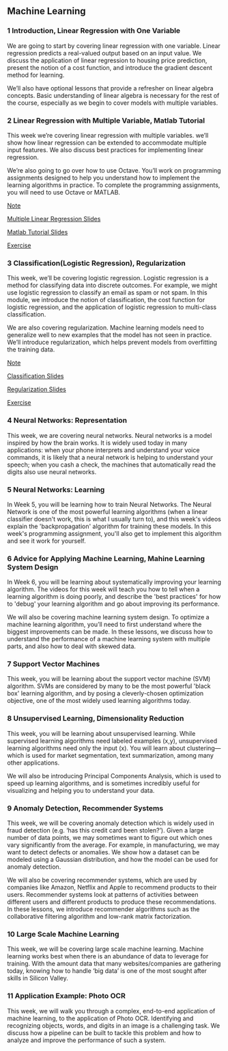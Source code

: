 ## Machine Learning

### 1 Introduction, Linear Regression with One Variable

We are going to start by covering linear regression with one variable. Linear regression predicts a real-valued output based on an input value. We discuss the application of linear regression to housing price prediction, present the notion of a cost function, and introduce the gradient descent method for learning.

We’ll also have optional lessons that provide a refresher on linear algebra concepts. Basic understanding of linear algebra is necessary for the rest of the course, especially as we begin to cover models with multiple variables.

### 2 Linear Regression with Multiple Variable, Matlab Tutorial

This week we’re covering linear regression with multiple variables. we’ll show how linear regression can be extended to accommodate multiple input features. We also discuss best practices for implementing linear regression.

We’re also going to go over how to use Octave. You’ll work on programming assignments designed to help you understand how to implement the learning algorithms in practice. To complete the programming assignments, you will need to use Octave or MATLAB.

[Note](https://github.com/JiaRuiShao/Machine-Learning/blob/master/2%20Linear%20Regression%20with%20Multiple%20Variables/README.md)

[Multiple Linear Regression Slides](https://github.com/JiaRuiShao/Machine-Learning/blob/master/2%20Linear%20Regression%20with%20Multiple%20Variables/Multivariate%20Linear%20Regression%20Slides.pdf)

[Matlab Tutorial Slides](https://github.com/JiaRuiShao/Machine-Learning/blob/master/2%20Linear%20Regression%20with%20Multiple%20Variables/Octave%2C%20Matlab%20Tutorial%20Slides.pdf)

[Exercise](https://github.com/JiaRuiShao/Machine-Learning/tree/master/2%20Linear%20Regression%20with%20Multiple%20Variables/Exercise/MATLAB)

### 3 Classification(Logistic Regression), Regularization

This week, we’ll be covering logistic regression. Logistic regression is a method for classifying data into discrete outcomes. For example, we might use logistic regression to classify an email as spam or not spam. In this module, we introduce the notion of classification, the cost function for logistic regression, and the application of logistic regression to multi-class classification.

We are also covering regularization. Machine learning models need to generalize well to new examples that the model has not seen in practice. We’ll introduce regularization, which helps prevent models from overfitting the training data.

[Note](https://github.com/JiaRuiShao/Machine-Learning/blob/master/3%20Classification(Logistic%20Regression)%20AND%20Regularization/README.md)

[Classification Slides](https://github.com/JiaRuiShao/Machine-Learning/blob/master/3%20Classification(Logistic%20Regression)%20AND%20Regularization/Classification(Logistic%20Regression)%20Slides.pdf)

[Regularization Slides](https://github.com/JiaRuiShao/Machine-Learning/blob/master/3%20Classification(Logistic%20Regression)%20AND%20Regularization/Regularization%20Slides.pdf)

[Exercise](https://github.com/JiaRuiShao/Machine-Learning/tree/master/3%20Classification(Logistic%20Regression)%20AND%20Regularization/Classification%20and%20Regularization%20Exercise/Exercise)

### 4 Neural Networks: Representation

This week, we are covering neural networks. Neural networks is a model inspired by how the brain works. It is widely used today in many applications: when your phone interprets and understand your voice commands, it is likely that a neural network is helping to understand your speech; when you cash a check, the machines that automatically read the digits also use neural networks.

### 5 Neural Networks: Learning

In Week 5, you will be learning how to train Neural Networks. The Neural Network is one of the most powerful learning algorithms (when a linear classifier doesn't work, this is what I usually turn to), and this week's videos explain the 'backpropagation' algorithm for training these models. In this week's programming assignment, you'll also get to implement this algorithm and see it work for yourself.

### 6 Advice for Applying Machine Learning, Mahine Learning System Design

In Week 6, you will be learning about systematically improving your learning algorithm. The videos for this week will teach you how to tell when a learning algorithm is doing poorly, and describe the 'best practices' for how to 'debug' your learning algorithm and go about improving its performance.

We will also be covering machine learning system design. To optimize a machine learning algorithm, you’ll need to first understand where the biggest improvements can be made. In these lessons, we discuss how to understand the performance of a machine learning system with multiple parts, and also how to deal with skewed data.

### 7 Support Vector Machines

This week, you will be learning about the support vector machine (SVM) algorithm. SVMs are considered by many to be the most powerful 'black box' learning algorithm, and by posing a cleverly-chosen optimization objective, one of the most widely used learning algorithms today.

### 8 Unsupervised Learning, Dimensionality Reduction

This week, you will be learning about unsupervised learning. While supervised learning algorithms need labeled examples (x,y), unsupervised learning algorithms need only the input (x). You will learn about clustering—which is used for market segmentation, text summarization, among many other applications.

We will also be introducing Principal Components Analysis, which is used to speed up learning algorithms, and is sometimes incredibly useful for visualizing and helping you to understand your data.

### 9 Anomaly Detection, Recommender Systems

This week, we will be covering anomaly detection which is widely used in fraud detection (e.g. ‘has this credit card been stolen?’). Given a large number of data points, we may sometimes want to figure out which ones vary significantly from the average. For example, in manufacturing, we may want to detect defects or anomalies. We show how a dataset can be modeled using a Gaussian distribution, and how the model can be used for anomaly detection.

We will also be covering recommender systems, which are used by companies like Amazon, Netflix and Apple to recommend products to their users. Recommender systems look at patterns of activities between different users and different products to produce these recommendations. In these lessons, we introduce recommender algorithms such as the collaborative filtering algorithm and low-rank matrix factorization.

### 10 Large Scale Machine Learning

This week, we will be covering large scale machine learning. Machine learning works best when there is an abundance of data to leverage for training. With the amount data that many websites/companies are gathering today, knowing how to handle ‘big data’ is one of the most sought after skills in Silicon Valley.

### 11 Application Example: Photo OCR

This week, we will walk you through a complex, end-to-end application of machine learning, to the application of Photo OCR. Identifying and recognizing objects, words, and digits in an image is a challenging task. We discuss how a pipeline can be built to tackle this problem and how to analyze and improve the performance of such a system.